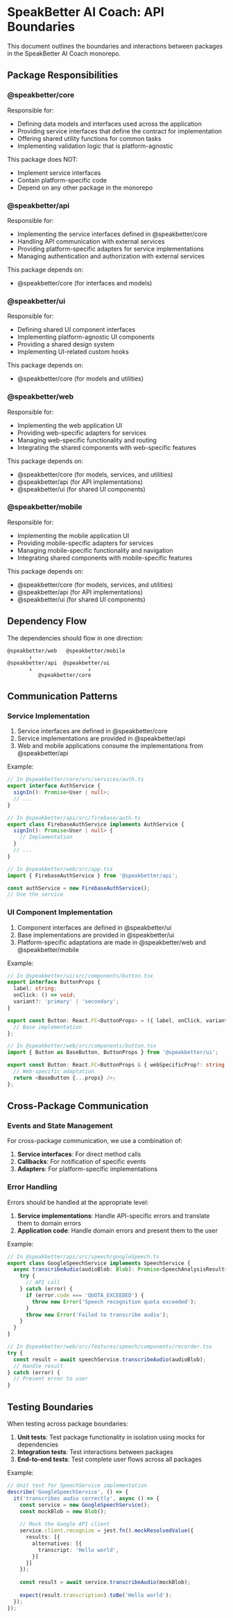 # SpeakBetter AI Coach: API Boundaries

This document outlines the boundaries and interactions between packages in the SpeakBetter AI Coach monorepo.

## Package Responsibilities

### @speakbetter/core

Responsible for:
- Defining data models and interfaces used across the application
- Providing service interfaces that define the contract for implementation
- Offering shared utility functions for common tasks
- Implementing validation logic that is platform-agnostic

This package does NOT:
- Implement service interfaces
- Contain platform-specific code
- Depend on any other package in the monorepo

### @speakbetter/api

Responsible for:
- Implementing the service interfaces defined in @speakbetter/core
- Handling API communication with external services
- Providing platform-specific adapters for service implementations
- Managing authentication and authorization with external services

This package depends on:
- @speakbetter/core (for interfaces and models)

### @speakbetter/ui

Responsible for:
- Defining shared UI component interfaces
- Implementing platform-agnostic UI components
- Providing a shared design system
- Implementing UI-related custom hooks

This package depends on:
- @speakbetter/core (for models and utilities)

### @speakbetter/web

Responsible for:
- Implementing the web application UI
- Providing web-specific adapters for services
- Managing web-specific functionality and routing
- Integrating the shared components with web-specific features

This package depends on:
- @speakbetter/core (for models, services, and utilities)
- @speakbetter/api (for API implementations)
- @speakbetter/ui (for shared UI components)

### @speakbetter/mobile

Responsible for:
- Implementing the mobile application UI
- Providing mobile-specific adapters for services
- Managing mobile-specific functionality and navigation
- Integrating shared components with mobile-specific features

This package depends on:
- @speakbetter/core (for models, services, and utilities)
- @speakbetter/api (for API implementations)
- @speakbetter/ui (for shared UI components)

## Dependency Flow

The dependencies should flow in one direction:

```
@speakbetter/web   @speakbetter/mobile
       ↓                  ↓
@speakbetter/api  @speakbetter/ui
       ↓                  ↓
          @speakbetter/core
```

## Communication Patterns

### Service Implementation

1. Service interfaces are defined in @speakbetter/core
2. Service implementations are provided in @speakbetter/api
3. Web and mobile applications consume the implementations from @speakbetter/api

Example:

```typescript
// In @speakbetter/core/src/services/auth.ts
export interface AuthService {
  signIn(): Promise<User | null>;
  // ...
}

// In @speakbetter/api/src/firebase/auth.ts
export class FirebaseAuthService implements AuthService {
  signIn(): Promise<User | null> {
    // Implementation
  }
  // ...
}

// In @speakbetter/web/src/app.tsx
import { FirebaseAuthService } from '@speakbetter/api';

const authService = new FirebaseAuthService();
// Use the service
```

### UI Component Implementation

1. Component interfaces are defined in @speakbetter/ui
2. Base implementations are provided in @speakbetter/ui
3. Platform-specific adaptations are made in @speakbetter/web and @speakbetter/mobile

Example:

```typescript
// In @speakbetter/ui/src/components/button.tsx
export interface ButtonProps {
  label: string;
  onClick: () => void;
  variant?: 'primary' | 'secondary';
}

export const Button: React.FC<ButtonProps> = ({ label, onClick, variant = 'primary' }) => {
  // Base implementation
};

// In @speakbetter/web/src/components/button.tsx
import { Button as BaseButton, ButtonProps } from '@speakbetter/ui';

export const Button: React.FC<ButtonProps & { webSpecificProp?: string }> = (props) => {
  // Web-specific adaptation
  return <BaseButton {...props} />;
};
```

## Cross-Package Communication

### Events and State Management

For cross-package communication, we use a combination of:

1. **Service interfaces**: For direct method calls
2. **Callbacks**: For notification of specific events
3. **Adapters**: For platform-specific implementations

### Error Handling

Errors should be handled at the appropriate level:

1. **Service implementations**: Handle API-specific errors and translate them to domain errors
2. **Application code**: Handle domain errors and present them to the user

Example:

```typescript
// In @speakbetter/api/src/speech/googleSpeech.ts
export class GoogleSpeechService implements SpeechService {
  async transcribeAudio(audioBlob: Blob): Promise<SpeechAnalysisResult> {
    try {
      // API call
    } catch (error) {
      if (error.code === 'QUOTA_EXCEEDED') {
        throw new Error('Speech recognition quota exceeded');
      }
      throw new Error('Failed to transcribe audio');
    }
  }
}

// In @speakbetter/web/src/features/speech/components/recorder.tsx
try {
  const result = await speechService.transcribeAudio(audioBlob);
  // Handle result
} catch (error) {
  // Present error to user
}
```

## Testing Boundaries

When testing across package boundaries:

1. **Unit tests**: Test package functionality in isolation using mocks for dependencies
2. **Integration tests**: Test interactions between packages
3. **End-to-end tests**: Test complete user flows across all packages

Example:

```typescript
// Unit test for SpeechService implementation
describe('GoogleSpeechService', () => {
  it('transcribes audio correctly', async () => {
    const service = new GoogleSpeechService();
    const mockBlob = new Blob();
    
    // Mock the Google API client
    service.client.recognize = jest.fn().mockResolvedValue({
      results: [{
        alternatives: [{
          transcript: 'Hello world',
        }]
      }]
    });
    
    const result = await service.transcribeAudio(mockBlob);
    
    expect(result.transcription).toBe('Hello world');
  });
});
```
